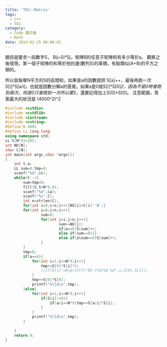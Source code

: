 ```yaml
---
title: 'TOJ::Matrix'
tags:
  - C++
  - TOJ
category:
  - Code 備忘錄
  - Math
date: 2014-02-25 06:00:01
---
```



題目是要求一段數字S， Bij=Si*Sj，矩陣B的任意子矩陣和有多少等於a。
觀察之後發現，某一個子矩陣的和等於他的邊(數列S)的乘積，有點類似(A+B)的平方之類的。

<!--more-->

所以我每舉N平方的S的區間和，如果是a的因數就把 S[a]++，最後再跑一次 S[i]*S[a/i]，也就是因數分解a的感覺。如果a是0就S[i]*S[0]*2，因為不是0時會跑到兩次，但是0只會跑到一次所以要*2，還要記得加上S[0]*S[0]。
注意範圍，答案最大的狀況是 (4000^2)^2



``` c++
#include <cstdio>
#include <cstdlib>
#include <iostream>
#include <cstring>
#define N 4001
#define LL long long
using namespace std;
LL S[N*9]={0};
int NU[N];
char C[N];
int main(int argc,char *argv[])
{
    int t,a;
    LL sum=0,tmp=0;
    scanf("%d",&t);
    while(t--){
        sum=tmp=0;
        fill(S,S+N*9,0);
        scanf("%d",&a);
        scanf("%s",C);
        int n=strlen(C);
        for(int i=0;i<n;i++){NU[i]=C[i]-'0';}
        for(int i=0;i<n;i++){
                sum=0;
                for(int j=i;j<n;j++){
                        sum+=NU[j];
                        if(a==0)S[sum]++;
                        else if(sum==0){}
                        else if(a%sum==0)S[sum]++;
                }
        }
        tmp=0;
        if(a==0){
            for(int i=1;i<=N*9;i++){
                tmp+=S[0]*S[i]*2;
                //if(S[i]!=0)printf("EE:(%d)%d %d",i,S[0],S[i]);
            }
            tmp+=S[0]*S[0];
            printf("%lld\n",tmp);
        }else{
            for(int i=1;i<=N*9;i++){
                if(S[i]!=0){
                    if(a/i<=N*9)tmp+=S[a/i]*S[i];
                }
            }
            printf("%lld\n",tmp);
        }
        
    }
    return 0;
}
```